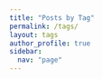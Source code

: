 ```yaml
---
title: "Posts by Tag"
permalink: /tags/
layout: tags
author_profile: true
sidebar:
  nav: "page"
---
```

